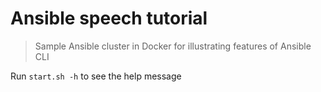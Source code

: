 # Ansible speech tutorial

> Sample Ansible cluster in Docker for illustrating features of Ansible CLI

Run `start.sh -h` to see the help message